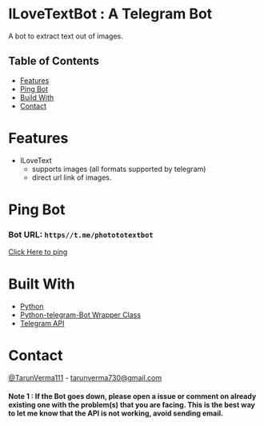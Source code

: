 ILoveTextBot : A Telegram Bot
======

A bot to extract text out of images.


## Table of Contents

* [Features](#features)
* [Ping Bot](#Ping-Bot)
* [Build With](#Build-With)
* [Contact](#Contact)

# Features

* ILoveText
  * supports images (all formats supported by telegram)
  * direct url link of images.


# Ping Bot
### Bot  URL: `https//t.me/photototextbot`
[Click Here to ping ](https//t.me/photototextbot)



# Built With

* [Python](https://[www.python.org](https://www.python.org/))
* [Python-telegram-Bot Wrapper Class](https://github.com/python-telegram-bot/python-telegram-bot)
* [Telegram API](https://core.telegram.org/)



# Contact

[@TarunVerma111](https://twitter.com/TarunVerma111) - tarunverma730@gmail.com



#### Note 1 : If the Bot goes down, please open a issue or comment on already existing one with the problem(s) that you are facing. This is the best way to let me know that the API is not working, avoid sending email. 

